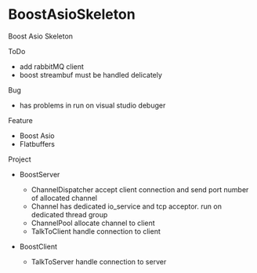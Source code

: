 # BoostAsioSkeleton
Boost Asio Skeleton

ToDo

* add rabbitMQ client
* boost streambuf must be handled delicately

Bug

* has problems in run on visual studio debuger

Feature

* Boost Asio
* Flatbuffers

Project

* BoostServer
  * ChannelDispatcher    accept client connection and send port number of allocated channel 
  * Channel              has dedicated io_service and tcp acceptor. run on dedicated thread group
  * ChannelPool          allocate channel to client
  * TalkToClient         handle connection to client

* BoostClient
  *  TalkToServer handle connection to server
